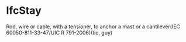 IfcStay
=======
Rod, wire or cable, with a tensioner, to anchor a mast or a cantilever(IEC
60050-811-33-47/UIC R 791-2006)(tie, guy)


